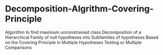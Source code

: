 # Decomposition-Algrithm-Covering-Principle
Algorithm to find maximum unconstrained class
Decomposition of a Hierarchical Family of null hypotheses into Subfamilies of hypotheses Based on the Covering Principle in Multiple Hypotheses Testing or Multiple Comparisons

